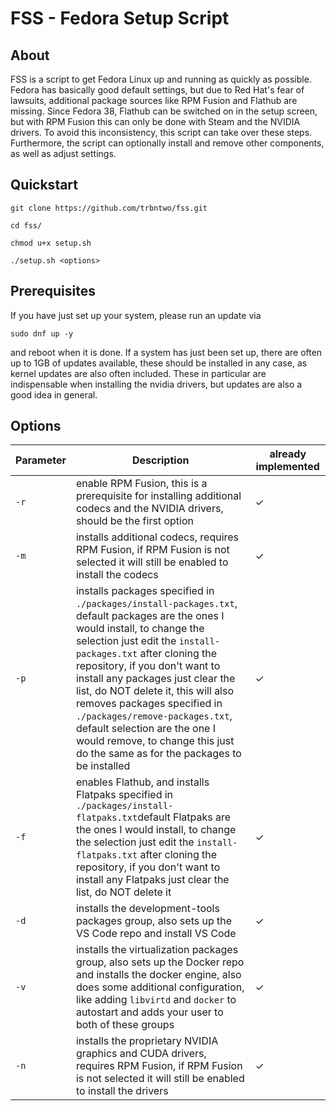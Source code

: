 # FSS - Fedora Setup Script

## About
FSS is a script to get Fedora Linux up and running as quickly as possible. Fedora has basically good default settings, but due to Red Hat's fear of lawsuits, additional package sources like RPM Fusion and Flathub are missing. Since Fedora 38, Flathub can be switched on in the setup screen, but with RPM Fusion this can only be done with Steam and the NVIDIA drivers. To avoid this inconsistency, this script can take over these steps. Furthermore, the script can optionally install and remove other components, as well as adjust settings.

## Quickstart
```
git clone https://github.com/trbntwo/fss.git
```
```
cd fss/
```
```
chmod u+x setup.sh
```
```
./setup.sh <options>
```

## Prerequisites
If you have just set up your system, please run an update via 
```
sudo dnf up -y
```
and reboot when it is done.
If a system has just been set up, there are often up to 1GB of updates available, these should be installed in any case, as kernel updates are also often included. These in particular are indispensable when installing the nvidia drivers, but updates are also a good idea in general.

## Options
| Parameter | Description | already implemented |
|-----------|------|---------------------|
| `-r`      | enable RPM Fusion, this is a prerequisite for installing additional codecs and the NVIDIA drivers, should be the first option | &check; |
| `-m`      | installs additional codecs, requires RPM Fusion, if RPM Fusion is not selected it will still be enabled to install the codecs | &check; |
| `-p`      | installs packages specified in `./packages/install-packages.txt`, default packages are the ones I would install, to change the selection just edit the `install-packages.txt` after cloning the repository, if you don't want to install any packages just clear the list, do NOT delete it, this will also removes packages specified in `./packages/remove-packages.txt`, default selection are the one I would remove, to change this just do the same as for the packages to be installed | &check; |
| `-f`      | enables Flathub, and installs Flatpaks specified in `./packages/install-flatpaks.txt`default Flatpaks are the ones I would install, to change the selection just edit the `install-flatpaks.txt` after cloning the repository, if you don't want to install any Flatpaks just clear the list, do NOT delete it | &check; |
| `-d`      | installs the development-tools packages group, also sets up the VS Code repo and install VS Code | &check; |
| `-v`      | installs the virtualization packages group, also sets up the Docker repo and installs the docker engine, also does some additional configuration, like adding `libvirtd` and `docker` to autostart and adds your user to both of these groups | &check; |
| `-n`      | installs the proprietary NVIDIA graphics and CUDA drivers, requires RPM Fusion, if RPM Fusion is not selected it will still be enabled to install the drivers | &check; |

